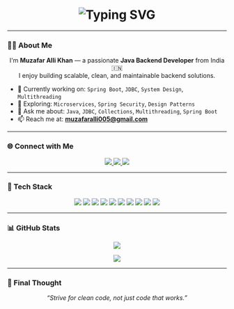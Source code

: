 <!-- Header Typing Animation -->
<h1 align="center">
  <img src="https://readme-typing-svg.herokuapp.com?font=Fira+Code&size=30&duration=4000&pause=800&color=F7A41D&center=true&vCenter=true&multiline=true&width=600&lines=This+is+Muzafar;Welcome+to+my+Profile+%F0%9F%91%8B" alt="Typing SVG" />
</h1>

---

### 👨‍💻 About Me

<p align="center">
  I'm <strong>Muzafar Alli Khan</strong> — a passionate <strong>Java Backend Developer</strong> from India 🇮🇳<br />
  I enjoy building scalable, clean, and maintainable backend solutions.
</p>

- 🚀 Currently working on: `Spring Boot`, `JDBC`, `System Design`, `Multithreading`
- 🌱 Exploring: `Microservices`, `Spring Security`, `Design Patterns`
- 💬 Ask me about: `Java`, `JDBC`, `Collections`, `Multithreading`, `Spring Boot`
- 📫 Reach me at: **muzafaralli005@gmail.com**

---

### 🌐 Connect with Me

<p align="center">
  <a href="mailto:muzafarkhandev@gmail.com">
    <img src="https://img.shields.io/badge/Gmail-D14836?style=for-the-badge&logo=gmail&logoColor=white" />
  </a>
  <a href="https://linkedin.com/in/your-linkedin-id" target="_blank">
    <img src="https://img.shields.io/badge/LinkedIn-0077B5?style=for-the-badge&logo=linkedin&logoColor=white" />
  </a>
  <a href="https://github.com/muzafar-dev" target="_blank">
    <img src="https://img.shields.io/badge/GitHub-333?style=for-the-badge&logo=github&logoColor=white" />
  </a>
</p>

---

### 🧰 Tech Stack

<p align="center">
  <img src="https://img.shields.io/badge/Java-ED8B00?style=for-the-badge&logo=openjdk&logoColor=white" />
  <img src="https://img.shields.io/badge/SpringBoot-6DB33F?style=for-the-badge&logo=springboot&logoColor=white" />
  <img src="https://img.shields.io/badge/JDBC-007396?style=for-the-badge&logo=java&logoColor=white" />
  <img src="https://img.shields.io/badge/Hibernate-59666C?style=for-the-badge&logo=hibernate&logoColor=white" />
  <img src="https://img.shields.io/badge/MySQL-00758F?style=for-the-badge&logo=mysql&logoColor=white" />
  <img src="https://img.shields.io/badge/Git-F05032?style=for-the-badge&logo=git&logoColor=white" />
  <img src="https://img.shields.io/badge/GitHub-181717?style=for-the-badge&logo=github&logoColor=white" />
  <img src="https://img.shields.io/badge/Postman-FF6C37?style=for-the-badge&logo=postman&logoColor=white" />
  <img src="https://img.shields.io/badge/Eclipse-2C2255?style=for-the-badge&logo=eclipse&logoColor=white" />
  <img src="https://img.shields.io/badge/VSCode-007ACC?style=for-the-badge&logo=visual-studio-code&logoColor=white" />
</p>

---

### 📊 GitHub Stats

<p align="center">
  <img src="https://github-readme-stats.vercel.app/api?username=muzafar-dev&show_icons=true&theme=tokyonight&border_radius=10" />
</p>

<p align="center">
  <img src="https://github-readme-streak-stats.herokuapp.com?user=muzafar-dev&theme=tokyonight&border_radius=10" />
</p>

---

### 💬 Final Thought

<p align="center">
  <em>“Strive for clean code, not just code that works.”</em>
</p>
